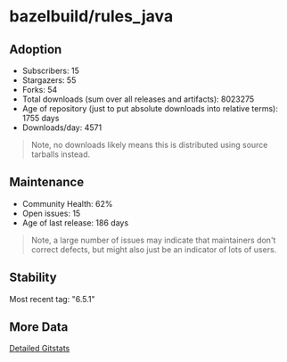 # bazelbuild/rules_java

## Adoption

- Subscribers: 15
- Stargazers: 55
- Forks: 54
- Total downloads (sum over all releases and artifacts): 8023275
- Age of repository (just to put absolute downloads into relative terms): 1755 days
- Downloads/day: 4571

> Note, no downloads likely means this is distributed using source tarballs instead.

## Maintenance

- Community Health: 62%
- Open issues: 15
- Age of last release: 186 days

> Note, a large number of issues may indicate that maintainers don't correct defects, but might also
> just be an indicator of lots of users.

## Stability

Most recent tag: "6.5.1"

## More Data

[Detailed Gitstats](/bazel-catalog/gitstats/bazelbuild/rules_java)

